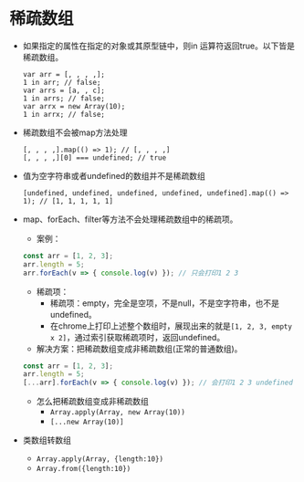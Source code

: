 # 稀疏数组
* 如果指定的属性在指定的对象或其原型链中，则in 运算符返回true。以下皆是稀疏数组。
    ```
    var arr = [, , , ,];
    1 in arr; // false;
    var arrs = [a, , c];
    1 in arrs; // false;
    var arrx = new Array(10);
    1 in arrx; // false;
    ```
* 稀疏数组不会被map方法处理
    ```
    [, , , ,].map(() => 1); // [, , , ,]
    [, , , ,][0] === undefined; // true
    ```
* 值为空字符串或者undefined的数组并不是稀疏数组
    ```
    [undefined, undefined, undefined, undefined, undefined].map(() => 1); // [1, 1, 1, 1, 1]
    ```

* map、forEach、filter等方法不会处理稀疏数组中的稀疏项。
    - 案例：
    ```javascript
    const arr = [1, 2, 3];
    arr.length = 5;
    arr.forEach(v => { console.log(v) }); // 只会打印1 2 3
    ```
    - 稀疏项：
        - 稀疏项：empty，完全是空项，不是null，不是空字符串，也不是undefined。
        - 在chrome上打印上述整个数组时，展现出来的就是```[1, 2, 3, empty x 2]```，通过索引获取稀疏项时，返回undefined。
    - 解决方案：把稀疏数组变成非稀疏数组(正常的普通数组)。
    ```javascript
    const arr = [1, 2, 3];
    arr.length = 5;
    [...arr].forEach(v => { console.log(v) }); // 会打印1 2 3 undefined undefined
    ```
    - 怎么把稀疏数组变成非稀疏数组
        - ```Array.apply(Array, new Array(10))```
        - ```[...new Array(10)]```

* 类数组转数组
    - ```Array.apply(Array, {length:10})```
    - ```Array.from({length:10})```
